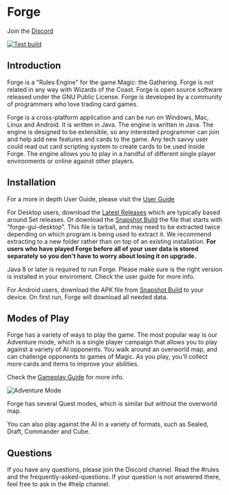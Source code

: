 # Forge

Join the [Discord](https://discord.gg/HcPJNyD66a)

[![Test build](https://github.com/Card-Forge/forge/actions/workflows/test-build.yaml/badge.svg)](https://github.com/Card-Forge/forge/actions/workflows/test-build.yaml)

## Introduction

Forge is a "Rules Engine" for the game Magic: the Gathering.
Forge is not related in any way with Wizards of the Coast.
Forge is open source software released under the GNU Public License.
Forge is developed by a community of programmers who love trading card games.

Forge is a cross-platform application and can be run on Windows, Mac, Linux and Android. It is written in Java. The engine is written in Java. The engine is designed to be extensible, so any interested programmer can join and help add new features and cards to the game. Any tech savvy user could read out card scripting system to create cards to be used inside Forge.
The engine allows you to play in a handful of different single player environments or online against other players.


## Installation

For a more in depth User Guide, please visit the [User Guide](https://github.com/Card-Forge/forge/wiki/User-Guide)

For Desktop users, download the [Latest Releases](https://github.com/Card-Forge/forge/releases/latest) which are typically based around Set releases.
Or download the [Snapshot Build](https://downloads.cardforge.org/dailysnapshots/) the file that starts with "forge-gui-desktop". 
This file is tarball, and may need to be extracted twice depending on which program is being used to extract it. 
We recommend extracting to a new folder rather than on top of an existing installation.
**For users who have played Forge before all of your user data is stored separately so you don't have to worry about losing it on upgrade.**

Java 8 or later is required to run Forge. Please make sure is the right version is installed in your enviroment. Check the user guide for more info.

For Android users, download the APK file from [Snapshot Build](https://downloads.cardforge.org/dailysnapshots/) to your device. 
On first run, Forge will download all needed data.

## Modes of Play

Forge has a variety of ways to play the game. The most popular way is our Adventure mode, which is a single player campaign that allows you to play against a variety of AI opponents. 
You walk around an overworld map, and can challenge opponents to games of Magic. As you play, you'll collect more cards and items to improve your abilities.

Check the [Gameplay Guide](https://github.com/Card-Forge/forge/wiki/Gameplay-Guide) for more info.

![Adventure Mode](https://downloads.cardforge.org/images/site/adventure-mode.png "Adventure Mode")


Forge has several Quest modes, which is similar but without the overworld map. 

You can also play against the AI in a variety of formats, such as Sealed, Draft, Commander and Cube.

## Questions

If you have any questions, please join the Discord channel. Read the #rules and the frequently-asked-questions. 
If your question is not answered there, feel free to ask in the #help channel.